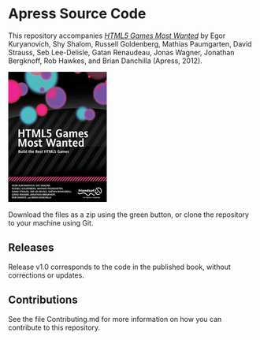 # Apress Source Code

This repository accompanies [*HTML5 Games Most Wanted*](http://www.apress.com/9781430239789) by Egor Kuryanovich, Shy Shalom, Russell Goldenberg, Mathias Paumgarten, David Strauss, Seb Lee-Delisle, Gatan Renaudeau, Jonas Wagner, Jonathan Bergknoff, Rob Hawkes, and Brian Danchilla (Apress, 2012).

![Cover image](9781430239789.jpg)

Download the files as a zip using the green button, or clone the repository to your machine using Git.

## Releases

Release v1.0 corresponds to the code in the published book, without corrections or updates.

## Contributions

See the file Contributing.md for more information on how you can contribute to this repository.
